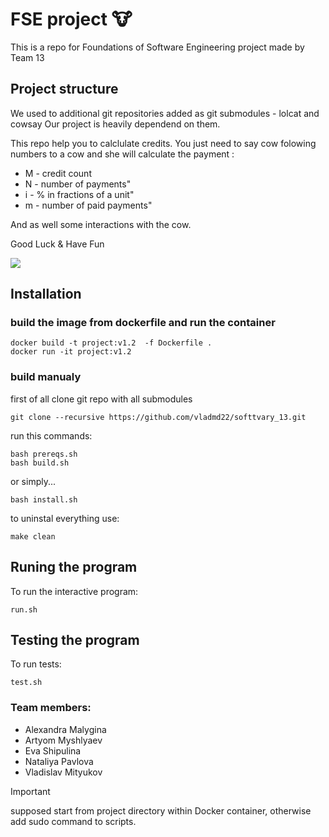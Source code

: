 # FSE project :cow:
This is a repo for Foundations of Software Engineering project made by Team 13

<!-- ![](https://github.githubassets.com/images/icons/emoji/unicode/1f42e.png?v8) -->

## Project structure
We used to additional git repositories added as git submodules - lolcat and cowsay
Our project is heavily dependend on them.

This repo help you to calclulate credits. You just need to say cow folowing numbers to a cow and she will calculate the payment :
+ M - credit count
+ N - number of payments"
+ i - % in fractions of a unit"
+ m - number of paid payments"

And as well some interactions with the  cow. 

Good Luck & Have Fun 

![](https://github.githubassets.com/images/icons/emoji/unicode/1f404.png?v8)


## Installation

### build the image from dockerfile and run the container
```shell
docker build -t project:v1.2  -f Dockerfile .
docker run -it project:v1.2
```

### build manualy
first of all clone git repo with all submodules
```shell
git clone --recursive https://github.com/vladmd22/softtvary_13.git
```

run this commands:
```shell
bash prereqs.sh
bash build.sh
```

or simply...
```shell
bash install.sh
```

to uninstal everything use:
```shell
make clean
```

## Runing the program
To run the interactive program:
```shell
run.sh
```

## Testing the program
To run tests:
```shell
test.sh
```

### Team members:
+ Alexandra Malygina
+ Artyom Myshlyaev
+ Eva Shipulina
+ Nataliya Pavlova
+ Vladislav Mityukov

> [!IMPORTANT]
> supposed start from project directory within Docker container, otherwise add sudo command to scripts.
